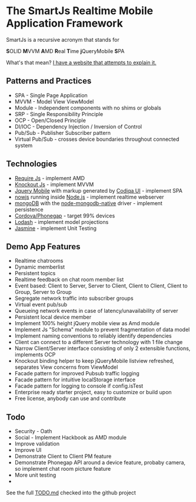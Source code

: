 The SmartJs Realtime Mobile Application Framework
=======

SmartJs is a recursive acronym that stands for

**S**OLID **M**VVM **A**MD **R**eal **T**ime **j**QueryMobile **S**PA

What's that mean?  [I have a website that attempts to explain it.](http://www.programico.com/smartjs.html)

Patterns and Practices
-------
* SPA - Single Page Application
* MVVM - Model View ViewModel
* Module - Independent components with no shims or globals
* SRP - Single Responsibility Principle
* OCP - Open/Closed Principle
* DI/IOC - Dependency Injection / Inversion of Control
* Pub/Sub - Publisher Subscriber pattern
* Virtual Pub/Sub - crosses device boundaries throughout connected system

Technologies
-------
* [Require Js](http://requirejs.org/) - implement AMD
* [Knockout Js](http://knockoutjs.com/) - implement MVVM
* [Jquery Mobile](http://jquerymobile.com/) with markup generated by [Codiqa UI](http://www.codiqa.com/) - implement SPA
* [nowjs](http://nowjs.com/) running inside [Node.js](http://nodejs.org/) - implement realtime webserver
* [mongoDB](http://www.mongodb.org/) with the [node-mongodb-native](https://github.com/mongodb/node-mongodb-native) driver - implement persistence
* [Cordova/Phonegap](http://phonegap.com/) - target 99% devices
* [Lodash](http://lodash.com/) - implement model projections
* [Jasmine](http://pivotal.github.com/jasmine/) - implement Unit Testing

Demo App Features
-------
* Realtime chatrooms
* Dynamic memberlist
* Persistent topics
* Realtime feedback on chat room member list
* Event based: Client to Server, Server to Client, Client to Client, Client to Group, Server to Group
* Segregate network traffic into subscriber groups
* Virtual event pub/sub
* Queueing network events in case of latency/unavailability of server
* Persistent local device member
* Implement 100% height jQuery mobile view as Amd module
* Implement Js "Schema" module to prevent fragmentation of data model
* Implement naming conventions to reliably identify dependencies
* Client can connect to a different Server technology with 1 file change
* Narrow Client/Server interface consisting of only 2 extensible functions, implements OCP
* Knockout binding helper to keep jQueryMobile listview refreshed, separates View concerns from ViewModel
* Facade pattern for improved Pubsub traffic logging
* Facade pattern for intuitive localStorage interface
* Facade pattern for logging to console if config.isTest
* Enterprise ready starter project, easy to customize or build upon
* Free license, anybody can use and contribute

Todo
-------
* Security - Oath
* Social - Implement Hackbook as AMD module
* Improve validation
* Improve UI
* Demonstrate Client to Client PM feature
* Demonstrate Phonegap API around a device feature, probaby camera, so implement chat room picture feature
* More unit testing
* 
See the full [TODO.md](./smartjs/blob/master/planning/TODO.md) checked into the github project
